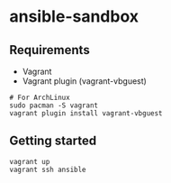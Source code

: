 # ansible-sandbox

## Requirements

- Vagrant
- Vagrant plugin (vagrant-vbguest)

```
# For ArchLinux
sudo pacman -S vagrant
vagrant plugin install vagrant-vbguest
```

## Getting started

```
vagrant up
vagrant ssh ansible
```